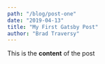 ```yaml
---
path: "/blog/post-one"
date: "2019-04-13"
title: "My First Gatsby Post"
author: "Brad Traversy"
---
```


<!-- Esta es como la configuracion del archivo (se llama frontmatter) -->

<!-- Esto no viene por defecto, es un ejemplo de como usar markdown en gatsby. De esta forma, el cliente puede actualizar el contenido de forma parecida a como lo haria en wordpress -->

<!-- Ver tutorial de markdown para todo lo que se puede hacer -->

This is the **content** of the post
